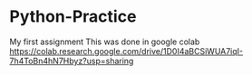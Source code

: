 # Python-Practice
My first assignment 
This was done in google colab
https://colab.research.google.com/drive/1D0I4aBCSiWUA7iqI-7h4ToBn4hN7Hbyz?usp=sharing
